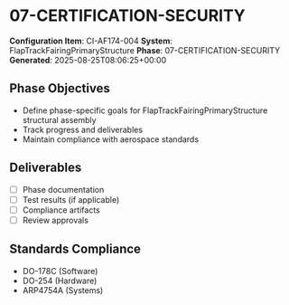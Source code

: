 # 07-CERTIFICATION-SECURITY

**Configuration Item**: CI-AF174-004
**System**: FlapTrackFairingPrimaryStructure
**Phase**: 07-CERTIFICATION-SECURITY
**Generated**: 2025-08-25T08:06:25+00:00

## Phase Objectives
- Define phase-specific goals for FlapTrackFairingPrimaryStructure structural assembly
- Track progress and deliverables
- Maintain compliance with aerospace standards

## Deliverables
- [ ] Phase documentation
- [ ] Test results (if applicable)
- [ ] Compliance artifacts
- [ ] Review approvals

## Standards Compliance
- DO-178C (Software)
- DO-254 (Hardware)
- ARP4754A (Systems)

